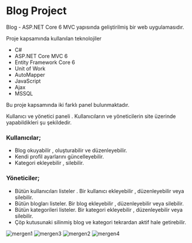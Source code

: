 #  Blog Project

Blog - ASP.NET Core 6 MVC yapısında geliştirilmiş bir web uygulamasıdır. 

Proje kapsamında kullanılan teknolojiler

-  C#
-  ASP.NET Core MVC 6
-  Entity Framework Core 6
-  Unit of Work
-  AutoMapper
-  JavaScript 
-  Ajax
-  MSSQL





Bu proje kapsamında iki farklı panel bulunmaktadır.

Kullanıcı ve yönetici paneli . Kullanıcıların ve yöneticilerin site üzerinde yapabildikleri şu şekildedir.




### Kullanıcılar;
 - Blog okuyabilir , oluşturabilir ve düzenleyebilir. 
 - Kendi profil ayarlarını güncelleyebilir.
 - Kategori ekleyebilir , silebilir.
 ### Yöneticiler;
 - Bütün kullanıcıları listeler . Bir kullanıcı ekleyebilir , düzenleyebilir veya silebilir.
 - Bütün blogları listeler. Bir blog ekleyebilir , düzenleyebilir veya silebilir.
 - Bütün kategorileri listeler. Bir kategori ekleyebilir , düzenleyebilir veya silebilir.
 - Çöp kutusunaki silinmiş blog ve kategori tekrardan aktif hale getirebilir.



![mergen1](https://github.com/enesylmzx42/Blog_Project_ASPNET/assets/117593621/04b8b5e3-4aeb-4371-8a74-bebe9f85ef96)
![mergen3](https://github.com/enesylmzx42/Blog_Project_ASPNET/assets/117593621/ecfc053e-1eec-411c-b63f-d1b624d68c2c)
![mergen2](https://github.com/enesylmzx42/Blog_Project_ASPNET/assets/117593621/ebed8ad5-8373-400e-bde1-b061ab18fcd9)
![mergen4](https://github.com/enesylmzx42/Blog_Project_ASPNET/assets/117593621/3de07de8-ef6e-4609-a208-a8a1816251da)



   
